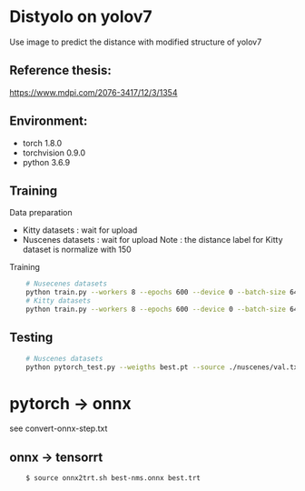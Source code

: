 # Distyolo on yolov7

Use image to predict the distance with modified structure of yolov7

## Reference thesis:
https://www.mdpi.com/2076-3417/12/3/1354

## Environment:
*   torch 1.8.0
*   torchvision 0.9.0
*   python 3.6.9

## Training
Data preparation
*   Kitty datasets : wait for upload
*   Nuscenes datasets : wait for upload
Note : the distance label for Kitty dataset is normalize with 150

Training
```bash
    # Nusecenes datasets
    python train.py --workers 8 --epochs 600 --device 0 --batch-size 64 --data nuscenes.yaml --img 640 640 --cfg cfg/training/yolov7-tiny.yaml --weights './yolov7-tiny.pt' --name yolov7-dist-nuscenes --hyp data/hyp.scratch.tiny.yaml 
    # Kitty datasets
    python train.py --workers 8 --epochs 600 --device 0 --batch-size 64 --data kitty.yaml --img 640 640 --cfg cfg/training/yolov7-tiny.yaml --weights './yolov7-tiny.pt' --name yolov7-dist-nuscenes --hyp data/hyp.scratch.tiny.yaml 
```

## Testing
```bash
    # Nuscenes datasets
    python pytorch_test.py --weigths best.pt --source ./nuscenes/val.txt --img-size 640 --stat-path runs/nuscenes/torch/
```
# pytorch -> onnx
see convert-onnx-step.txt

## onnx -> tensorrt
```bash
    $ source onnx2trt.sh best-nms.onnx best.trt
```